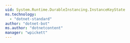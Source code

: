 ```yaml
---
uid: System.Runtime.DurableInstancing.InstanceKeyState
ms.technology: 
  - "dotnet-standard"
author: "dotnet-bot"
ms.author: "dotnetcontent"
manager: "wpickett"
---
```

